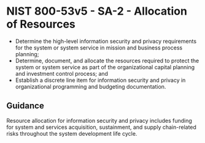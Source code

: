 # NIST 800-53v5 - SA-2 - Allocation of Resources
- Determine the high-level information security and privacy requirements for the system or system service in mission and business process planning;
- Determine, document, and allocate the resources required to protect the system or system service as part of the organizational capital planning and investment control process; and
- Establish a discrete line item for information security and privacy in organizational programming and budgeting documentation.
## Guidance
Resource allocation for information security and privacy includes funding for system and services acquisition, sustainment, and supply chain-related risks throughout the system development life cycle.